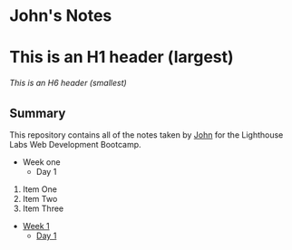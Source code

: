 # John's Notes

# This is an H1 header (largest)
###### This is an H6 header (smallest)

## Summary 

This repository contains all of the notes taken by [John](https://github.com/kimjon0509) for the Lighthouse Labs Web Development Bootcamp.

* Week one 
  * Day 1

1. Item One 
2. Item Two 
3. Item Three

* [Week 1](week_1)
  * [Day 1](/Week_1/Day_1)
